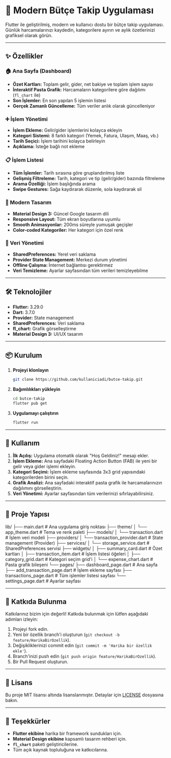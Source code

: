 # 📱 Modern Bütçe Takip Uygulaması

Flutter ile geliştirilmiş, modern ve kullanıcı dostu bir bütçe takip uygulaması. Günlük harcamalarınızı kaydedin, kategorilere ayırın ve aylık özetlerinizi grafiksel olarak görün.

---

## ✨ Özellikler

### 🏠 Ana Sayfa (Dashboard)
- **Özet Kartları:** Toplam gelir, gider, net bakiye ve toplam işlem sayısı
- **İnteraktif Pasta Grafik:** Harcamaların kategorilere göre dağılımı (`fl_chart` ile)
- **Son İşlemler:** En son yapılan 5 işlemin listesi
- **Gerçek Zamanlı Güncelleme:** Tüm veriler anlık olarak güncelleniyor

### ➕ İşlem Yönetimi
- **İşlem Ekleme:** Gelir/gider işlemlerini kolayca ekleyin
- **Kategori Sistemi:** 8 farklı kategori (Yemek, Fatura, Ulaşım, Maaş, vb.)
- **Tarih Seçici:** İşlem tarihini kolayca belirleyin
- **Açıklama:** İsteğe bağlı not ekleme

### 📋 İşlem Listesi
- **Tüm İşlemler:** Tarih sırasına göre gruplandırılmış liste
- **Gelişmiş Filtreleme:** Tarih, kategori ve tip (gelir/gider) bazında filtreleme
- **Arama Özelliği:** İşlem başlığında arama
- **Swipe Gestures:** Sağa kaydırarak düzenle, sola kaydırarak sil

### 🎨 Modern Tasarım
- **Material Design 3:** Güncel Google tasarım dili
- **Responsive Layout:** Tüm ekran boyutlarına uyumlu
- **Smooth Animasyonlar:** 200ms süreyle yumuşak geçişler
- **Color-coded Kategoriler:** Her kategori için özel renk

### 💾 Veri Yönetimi
- **SharedPreferences:** Yerel veri saklama
- **Provider State Management:** Merkezi durum yönetimi
- **Offline Çalışma:** İnternet bağlantısı gerektirmez
- **Veri Temizleme:** Ayarlar sayfasından tüm verileri temizleyebilme

---

## 🛠️ Teknolojiler

- **Flutter:** 3.29.0
- **Dart:** 3.7.0
- **Provider:** State management
- **SharedPreferences:** Veri saklama
- **fl_chart:** Grafik görselleştirme
- **Material Design 3:** UI/UX tasarım

---

## 📦 Kurulum

1.  **Projeyi klonlayın**
    ```bash
    git clone https://github.com/kullaniciadi/butce-takip.git
    ```

2.  **Bağımlılıkları yükleyin**
    ```bash
    cd butce-takip
    flutter pub get
    ```

3.  **Uygulamayı çalıştırın**
    ```bash
    flutter run
    ```

---

## 🎯 Kullanım

1.  **İlk Açılış:** Uygulama otomatik olarak "Hoş Geldiniz!" mesajı ekler.
2.  **İşlem Ekleme:** Ana sayfadaki Floating Action Button (FAB) ile yeni bir gelir veya gider işlemi ekleyin.
3.  **Kategori Seçimi:** İşlem ekleme sayfasında 3x3 grid yapısındaki kategorilerden birini seçin.
4.  **Grafik Analizi:** Ana sayfadaki interaktif pasta grafik ile harcamalarınızın dağılımını görselleştirin.
5.  **Veri Yönetimi:** Ayarlar sayfasından tüm verilerinizi sıfırlayabilirsiniz.

---

## 🔧 Proje Yapısı
lib/
├── main.dart # Ana uygulama giriş noktası
├── theme/
│ └── app_theme.dart # Tema ve renk paleti
├── models/
│ └── transaction.dart # İşlem veri modeli
├── providers/
│ └── transaction_provider.dart # State management (Provider)
├── services/
│ └── storage_service.dart # SharedPreferences servisi
├── widgets/
│ ├── summary_card.dart # Özet kartları
│ ├── transaction_item.dart # İşlem listesi öğeleri
│ ├── category_grid.dart # Kategori seçim grid'i
│ └── expense_chart.dart # Pasta grafik bileşeni
└── pages/
├── dashboard_page.dart # Ana sayfa
├── add_transaction_page.dart # İşlem ekleme sayfası
├── transactions_page.dart # Tüm işlemler listesi sayfası
└── settings_page.dart # Ayarlar sayfası

---

## 🤝 Katkıda Bulunma

Katkılarınız bizim için değerli! Katkıda bulunmak için lütfen aşağıdaki adımları izleyin:

1. Projeyi fork edin.
2. Yeni bir özellik branch'i oluşturun (`git checkout -b feature/HarikaBirOzellik`).
3. Değişikliklerinizi commit edin (`git commit -m 'Harika bir özellik ekle'`).
4. Branch'inizi push edin (`git push origin feature/HarikaBirOzellik`).
5. Bir Pull Request oluşturun.

---

## 📄 Lisans

Bu proje MIT lisansı altında lisanslanmıştır. Detaylar için [LICENSE](LICENSE) dosyasına bakın.

---

## 🙏 Teşekkürler

- **Flutter ekibine** harika bir framework sundukları için.
- **Material Design ekibine** kapsamlı tasarım rehberi için.
- **`fl_chart`** paketi geliştiricilerine.
- Tüm açık kaynak topluluğuna ve katkıcılarına.
